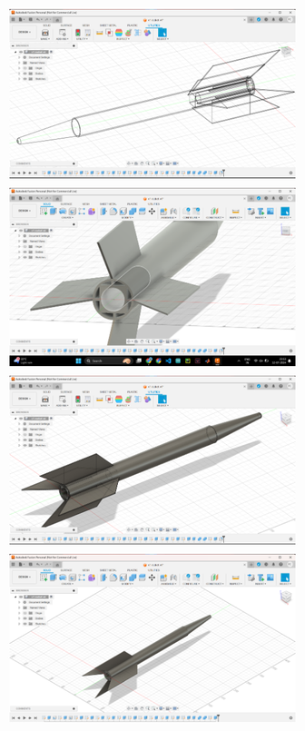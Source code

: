 <p>
  <img src="img3.png">
</p>
<p>
  <img src="img4.png">
</p>
<p>
  <img src="img2.png">
</p>
<p>
  <img src="img.png">
</p>
